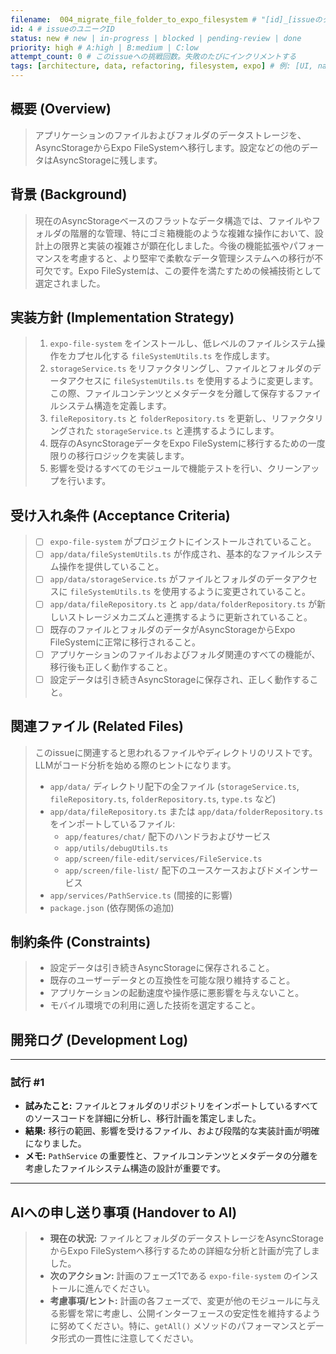 ```yaml
---
filename:  004_migrate_file_folder_to_expo_filesystem # "[id]_[issueのタイトル]"
id: 4 # issueのユニークID
status: new # new | in-progress | blocked | pending-review | done
priority: high # A:high | B:medium | C:low
attempt_count: 0 # このissueへの挑戦回数。失敗のたびにインクリメントする
tags: [architecture, data, refactoring, filesystem, expo] # 例: [UI, navigation, bug]
---
```


## 概要 (Overview)

> アプリケーションのファイルおよびフォルダのデータストレージを、AsyncStorageからExpo FileSystemへ移行します。設定などの他のデータはAsyncStorageに残します。

## 背景 (Background)

> 現在のAsyncStorageベースのフラットなデータ構造では、ファイルやフォルダの階層的な管理、特にゴミ箱機能のような複雑な操作において、設計上の限界と実装の複雑さが顕在化しました。今後の機能拡張やパフォーマンスを考慮すると、より堅牢で柔軟なデータ管理システムへの移行が不可欠です。Expo FileSystemは、この要件を満たすための候補技術として選定されました。

## 実装方針 (Implementation Strategy)

> 1.  `expo-file-system` をインストールし、低レベルのファイルシステム操作をカプセル化する `fileSystemUtils.ts` を作成します。
> 2.  `storageService.ts` をリファクタリングし、ファイルとフォルダのデータアクセスに `fileSystemUtils.ts` を使用するように変更します。この際、ファイルコンテンツとメタデータを分離して保存するファイルシステム構造を定義します。
> 3.  `fileRepository.ts` と `folderRepository.ts` を更新し、リファクタリングされた `storageService.ts` と連携するようにします。
> 4.  既存のAsyncStorageデータをExpo FileSystemに移行するための一度限りの移行ロジックを実装します。
> 5.  影響を受けるすべてのモジュールで機能テストを行い、クリーンアップを行います。

## 受け入れ条件 (Acceptance Criteria)

> - [ ] `expo-file-system` がプロジェクトにインストールされていること。
> - [ ] `app/data/fileSystemUtils.ts` が作成され、基本的なファイルシステム操作を提供していること。
> - [ ] `app/data/storageService.ts` がファイルとフォルダのデータアクセスに `fileSystemUtils.ts` を使用するように変更されていること。
> - [ ] `app/data/fileRepository.ts` と `app/data/folderRepository.ts` が新しいストレージメカニズムと連携するように更新されていること。
> - [ ] 既存のファイルとフォルダのデータがAsyncStorageからExpo FileSystemに正常に移行されること。
> - [ ] アプリケーションのファイルおよびフォルダ関連のすべての機能が、移行後も正しく動作すること。
> - [ ] 設定データは引き続きAsyncStorageに保存され、正しく動作すること。

## 関連ファイル (Related Files)

> このissueに関連すると思われるファイルやディレクトリのリストです。
> LLMがコード分析を始める際のヒントになります。
>
> - `app/data/` ディレクトリ配下の全ファイル (`storageService.ts`, `fileRepository.ts`, `folderRepository.ts`, `type.ts` など)
> - `app/data/fileRepository.ts` または `app/data/folderRepository.ts` をインポートしているファイル:
>   - `app/features/chat/` 配下のハンドラおよびサービス
>   - `app/utils/debugUtils.ts`
>   - `app/screen/file-edit/services/FileService.ts`
>   - `app/screen/file-list/` 配下のユースケースおよびドメインサービス
> - `app/services/PathService.ts` (間接的に影響)
> - `package.json` (依存関係の追加)

## 制約条件 (Constraints)

> - 設定データは引き続きAsyncStorageに保存されること。
> - 既存のユーザーデータとの互換性を可能な限り維持すること。
> - アプリケーションの起動速度や操作感に悪影響を与えないこと。
> - モバイル環境での利用に適した技術を選定すること。

## 開発ログ (Development Log)

---
### 試行 #1

- **試みたこと:** ファイルとフォルダのリポジトリをインポートしているすべてのソースコードを詳細に分析し、移行計画を策定しました。
- **結果:** 移行の範囲、影響を受けるファイル、および段階的な実装計画が明確になりました。
- **メモ:** `PathService` の重要性と、ファイルコンテンツとメタデータの分離を考慮したファイルシステム構造の設計が重要です。

---

## AIへの申し送り事項 (Handover to AI)

> - **現在の状況:** ファイルとフォルダのデータストレージをAsyncStorageからExpo FileSystemへ移行するための詳細な分析と計画が完了しました。
> - **次のアクション:** 計画のフェーズ1である `expo-file-system` のインストールに進んでください。
> - **考慮事項/ヒント:** 計画の各フェーズで、変更が他のモジュールに与える影響を常に考慮し、公開インターフェースの安定性を維持するように努めてください。特に、`getAll()` メソッドのパフォーマンスとデータ形式の一貫性に注意してください。
